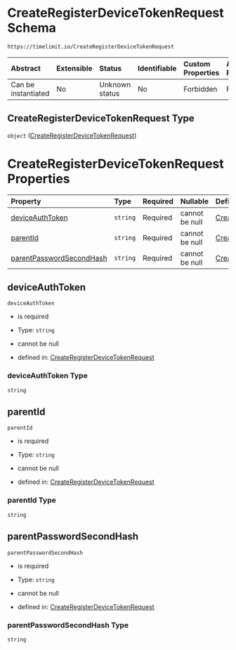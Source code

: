 # CreateRegisterDeviceTokenRequest Schema

```txt
https://timelimit.io/CreateRegisterDeviceTokenRequest
```



| Abstract            | Extensible | Status         | Identifiable | Custom Properties | Additional Properties | Access Restrictions | Defined In                                                                                                          |
| :------------------ | :--------- | :------------- | :----------- | :---------------- | :-------------------- | :------------------ | :------------------------------------------------------------------------------------------------------------------ |
| Can be instantiated | No         | Unknown status | No           | Forbidden         | Forbidden             | none                | [CreateRegisterDeviceTokenRequest.schema.json](CreateRegisterDeviceTokenRequest.schema.json "open original schema") |

## CreateRegisterDeviceTokenRequest Type

`object` ([CreateRegisterDeviceTokenRequest](createregisterdevicetokenrequest.md))

# CreateRegisterDeviceTokenRequest Properties

| Property                                              | Type     | Required | Nullable       | Defined by                                                                                                                                                                                               |
| :---------------------------------------------------- | :------- | :------- | :------------- | :------------------------------------------------------------------------------------------------------------------------------------------------------------------------------------------------------- |
| [deviceAuthToken](#deviceauthtoken)                   | `string` | Required | cannot be null | [CreateRegisterDeviceTokenRequest](createregisterdevicetokenrequest-properties-deviceauthtoken.md "https://timelimit.io/CreateRegisterDeviceTokenRequest#/properties/deviceAuthToken")                   |
| [parentId](#parentid)                                 | `string` | Required | cannot be null | [CreateRegisterDeviceTokenRequest](createregisterdevicetokenrequest-properties-parentid.md "https://timelimit.io/CreateRegisterDeviceTokenRequest#/properties/parentId")                                 |
| [parentPasswordSecondHash](#parentpasswordsecondhash) | `string` | Required | cannot be null | [CreateRegisterDeviceTokenRequest](createregisterdevicetokenrequest-properties-parentpasswordsecondhash.md "https://timelimit.io/CreateRegisterDeviceTokenRequest#/properties/parentPasswordSecondHash") |

## deviceAuthToken



`deviceAuthToken`

* is required

* Type: `string`

* cannot be null

* defined in: [CreateRegisterDeviceTokenRequest](createregisterdevicetokenrequest-properties-deviceauthtoken.md "https://timelimit.io/CreateRegisterDeviceTokenRequest#/properties/deviceAuthToken")

### deviceAuthToken Type

`string`

## parentId



`parentId`

* is required

* Type: `string`

* cannot be null

* defined in: [CreateRegisterDeviceTokenRequest](createregisterdevicetokenrequest-properties-parentid.md "https://timelimit.io/CreateRegisterDeviceTokenRequest#/properties/parentId")

### parentId Type

`string`

## parentPasswordSecondHash



`parentPasswordSecondHash`

* is required

* Type: `string`

* cannot be null

* defined in: [CreateRegisterDeviceTokenRequest](createregisterdevicetokenrequest-properties-parentpasswordsecondhash.md "https://timelimit.io/CreateRegisterDeviceTokenRequest#/properties/parentPasswordSecondHash")

### parentPasswordSecondHash Type

`string`
